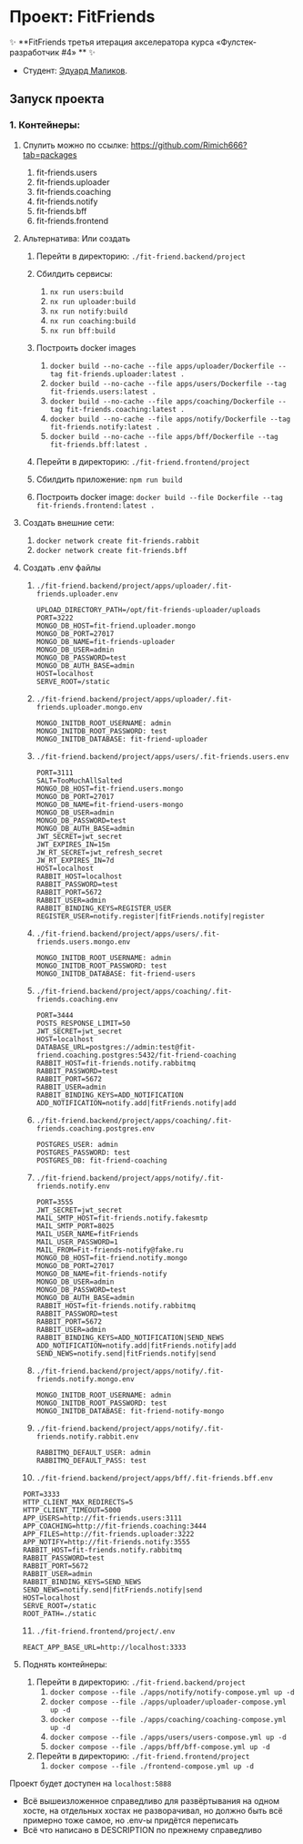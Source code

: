 # Проект: FitFriends


✨ **FitFriends третья итерация акселератора курса «Фулстек-разработчик #4»  ** ✨
* Студент: [Эдуард Маликов](https://up.htmlacademy.ru/nodejs-2/4/user/2201533).
 
## Запуск проекта

### 1. Контейнеры:

1. Спулить можно по ссылке: https://github.com/Rimich666?tab=packages
   1. fit-friends.users
   2. fit-friends.uploader  
   3. fit-friends.coaching  
   4. fit-friends.notify
   5. fit-friends.bff
   6. fit-friends.frontend

2. Альтернатива: Или создать
   1. Перейти в директорию: `./fit-friend.backend/project`
   2. Сбилдить сервисы:
      1. `nx run users:build`  
      2. `nx run uploader:build` 
      3. `nx run notify:build`
      4. `nx run coaching:build`
      5. `nx run bff:build`
   3. Построить docker images
      1. `docker build --no-cache --file apps/uploader/Dockerfile --tag fit-friends.uploader:latest .`
      2. `docker build --no-cache --file apps/users/Dockerfile --tag fit-friends.users:latest .`   
      3. `docker build --no-cache --file apps/coaching/Dockerfile --tag fit-friends.coaching:latest .`
      4. `docker build --no-cache --file apps/notify/Dockerfile --tag fit-friends.notify:latest .`
      5. `docker build --no-cache --file apps/bff/Dockerfile --tag fit-friends.bff:latest .`
       
   4. Перейти в директорию: `./fit-friend.frontend/project`
   5. Сбилдить приложение: `npm run build`
   6. Построить docker image: `docker build --file Dockerfile --tag fit-friends.frontend:latest .` 

3. Создать внешние сети:
   1. `docker network create fit-friends.rabbit`
   2. `docker network create fit-friends.bff`

4. Создать .env файлы
   1. `./fit-friend.backend/project/apps/uploader/.fit-friends.uploader.env`
      ```dotenv   
      UPLOAD_DIRECTORY_PATH=/opt/fit-friends-uploader/uploads
      PORT=3222
      MONGO_DB_HOST=fit-friend.uploader.mongo
      MONGO_DB_PORT=27017
      MONGO_DB_NAME=fit-friends-uploader
      MONGO_DB_USER=admin
      MONGO_DB_PASSWORD=test
      MONGO_DB_AUTH_BASE=admin
      HOST=localhost
      SERVE_ROOT=/static
      ```
   2. `./fit-friend.backend/project/apps/uploader/.fit-friends.uploader.mongo.env`
      ```dotenv   
      MONGO_INITDB_ROOT_USERNAME: admin
      MONGO_INITDB_ROOT_PASSWORD: test
      MONGO_INITDB_DATABASE: fit-friend-uploader
      ```   
   3. `./fit-friend.backend/project/apps/users/.fit-friends.users.env`
      ```dotenv
      PORT=3111
      SALT=TooMuchAllSalted
      MONGO_DB_HOST=fit-friend.users.mongo
      MONGO_DB_PORT=27017
      MONGO_DB_NAME=fit-friend-users-mongo
      MONGO_DB_USER=admin
      MONGO_DB_PASSWORD=test
      MONGO_DB_AUTH_BASE=admin
      JWT_SECRET=jwt_secret
      JWT_EXPIRES_IN=15m
      JW_RT_SECRET=jwt_refresh_secret
      JW_RT_EXPIRES_IN=7d
      HOST=localhost
      RABBIT_HOST=localhost
      RABBIT_PASSWORD=test
      RABBIT_PORT=5672
      RABBIT_USER=admin
      RABBIT_BINDING_KEYS=REGISTER_USER
      REGISTER_USER=notify.register|fitFriends.notify|register
      ```
   4. `./fit-friend.backend/project/apps/users/.fit-friends.users.mongo.env`
      ```dotenv
      MONGO_INITDB_ROOT_USERNAME: admin
      MONGO_INITDB_ROOT_PASSWORD: test
      MONGO_INITDB_DATABASE: fit-friend-users
      ```
   5. `./fit-friend.backend/project/apps/coaching/.fit-friends.coaching.env`
      ```dotenv
      PORT=3444
      POSTS_RESPONSE_LIMIT=50
      JWT_SECRET=jwt_secret
      HOST=localhost
      DATABASE_URL=postgres://admin:test@fit-friend.coaching.postgres:5432/fit-friend-coaching
      RABBIT_HOST=fit-friends.notify.rabbitmq
      RABBIT_PASSWORD=test
      RABBIT_PORT=5672
      RABBIT_USER=admin
      RABBIT_BINDING_KEYS=ADD_NOTIFICATION
      ADD_NOTIFICATION=notify.add|fitFriends.notify|add
      ```
   6. `./fit-friend.backend/project/apps/coaching/.fit-friends.coaching.postgres.env`
      ```dotenv
      POSTGRES_USER: admin
      POSTGRES_PASSWORD: test
      POSTGRES_DB: fit-friend-coaching
      ```
   7. `./fit-friend.backend/project/apps/notify/.fit-friends.notify.env`
      ```dotenv
      PORT=3555
      JWT_SECRET=jwt_secret
      MAIL_SMTP_HOST=fit-friends.notify.fakesmtp
      MAIL_SMTP_PORT=8025
      MAIL_USER_NAME=fitFriends
      MAIL_USER_PASSWORD=1
      MAIL_FROM=Fit-friends-notify@fake.ru
      MONGO_DB_HOST=fit-friend.notify.mongo
      MONGO_DB_PORT=27017
      MONGO_DB_NAME=fit-friends-notify
      MONGO_DB_USER=admin
      MONGO_DB_PASSWORD=test 
      MONGO_DB_AUTH_BASE=admin
      RABBIT_HOST=fit-friends.notify.rabbitmq
      RABBIT_PASSWORD=test
      RABBIT_PORT=5672
      RABBIT_USER=admin
      RABBIT_BINDING_KEYS=ADD_NOTIFICATION|SEND_NEWS
      ADD_NOTIFICATION=notify.add|fitFriends.notify|add
      SEND_NEWS=notify.send|fitFriends.notify|send
      ```
   8. `./fit-friend.backend/project/apps/notify/.fit-friends.notify.mongo.env`
      ```dotenv   
      MONGO_INITDB_ROOT_USERNAME: admin
      MONGO_INITDB_ROOT_PASSWORD: test
      MONGO_INITDB_DATABASE: fit-friend-notify-mongo
      ```
   9. `./fit-friend.backend/project/apps/notify/.fit-friends.notify.rabbit.env`
      ```dotenv   
      RABBITMQ_DEFAULT_USER: admin
      RABBITMQ_DEFAULT_PASS: test
      ```   
   10. `./fit-friend.backend/project/apps/bff/.fit-friends.bff.env`
      ```dotenv
      PORT=3333
      HTTP_CLIENT_MAX_REDIRECTS=5
      HTTP_CLIENT_TIMEOUT=5000
      APP_USERS=http://fit-friends.users:3111
      APP_COACHING=http://fit-friends.coaching:3444
      APP_FILES=http://fit-friends.uploader:3222
      APP_NOTIFY=http://fit-friends.notify:3555
      RABBIT_HOST=fit-friends.notify.rabbitmq
      RABBIT_PASSWORD=test
      RABBIT_PORT=5672
      RABBIT_USER=admin
      RABBIT_BINDING_KEYS=SEND_NEWS
      SEND_NEWS=notify.send|fitFriends.notify|send
      HOST=localhost
      SERVE_ROOT=/static
      ROOT_PATH=./static
      ```
   11. `./fit-friend.frontend/project/.env`
      ```dotenv
      REACT_APP_BASE_URL=http://localhost:3333
      ```
5. Поднять контейнеры:
   1. Перейти в директорию: `./fit-friend.backend/project`
      1. `docker compose --file ./apps/notify/notify-compose.yml up -d`
      2. `docker compose --file ./apps/uploader/uploader-compose.yml up -d` 
      3. `docker compose --file ./apps/coaching/coaching-compose.yml up -d`  
      4. `docker compose --file ./apps/users/users-compose.yml up -d`  
      5. `docker compose --file ./apps/bff/bff-compose.yml up -d`   
   2. Перейти в директорию: `./fit-friend.frontend/project`
      1. `docker compose --file ./frontend-compose.yml up -d`  

Проект будет доступен на `localhost:5888`

* Всё вышеизложенное справедливо для развёртывания на одном хосте, на отдельных хостах не разворачивал,
 но должно быть всё примерно тоже самое, но .env-ы придётся переписать
* Всё что написано в DESCRIPTION по прежнему справедливо